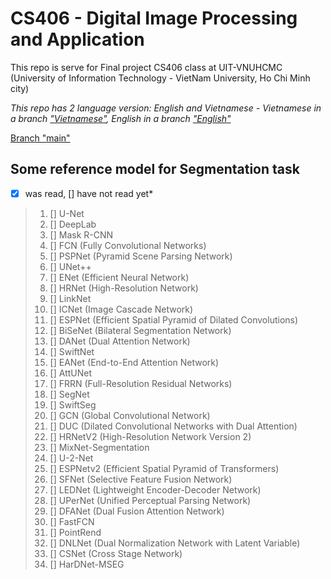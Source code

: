# CS406 - Digital Image Processing and Application
This repo is serve for Final project CS406 class at UIT-VNUHCMC (University of Information Technology - VietNam University, Ho Chi Minh city)

*This repo has 2 language version: English and Vietnamese - Vietnamese in a branch ["Vietnamese"](https://github.com/MysteryRune/CS406-Digital_Image_Processing_Application/tree/Vietnamese), English in a branch ["English"](https://github.com/MysteryRune/CS406-Digital_Image_Processing_Application/tree/English)*

[Branch "main"](https://github.com/MysteryRune/CS406-Digital_Image_Processing_Application)

## Some reference model for Segmentation task
*[x] was read, [] have not read yet*

> 1. [] U-Net
> 2. [] DeepLab
> 3. [] Mask R-CNN
> 4. [] FCN (Fully Convolutional Networks)
> 5. [] PSPNet (Pyramid Scene Parsing Network)
> 6. [] UNet++
> 7. [] ENet (Efficient Neural Network)
> 8. [] HRNet (High-Resolution Network)
> 9. [] LinkNet
> 10. [] ICNet (Image Cascade Network)
> 11. [] ESPNet (Efficient Spatial Pyramid of Dilated Convolutions)
> 12. [] BiSeNet (Bilateral Segmentation Network)
> 13. [] DANet (Dual Attention Network)
> 14. [] SwiftNet
> 15. [] EANet (End-to-End Attention Network)
> 16. [] AttUNet
> 17. [] FRRN (Full-Resolution Residual Networks)
> 18. [] SegNet
> 19. [] SwiftSeg
> 20. [] GCN (Global Convolutional Network)
> 21. [] DUC (Dilated Convolutional Networks with Dual Attention)
> 22. [] HRNetV2 (High-Resolution Network Version 2)
> 23. [] MixNet-Segmentation
> 24. [] U-2-Net
> 25. [] ESPNetv2 (Efficient Spatial Pyramid of Transformers)
> 26. [] SFNet (Selective Feature Fusion Network)
> 27. [] LEDNet (Lightweight Encoder-Decoder Network)
> 28. [] UPerNet (Unified Perceptual Parsing Network)
> 29. [] DFANet (Dual Fusion Attention Network)
> 30. [] FastFCN
> 31. [] PointRend
> 32. [] DNLNet (Dual Normalization Network with Latent Variable)
> 33. [] CSNet (Cross Stage Network)
> 34. [] HarDNet-MSEG

